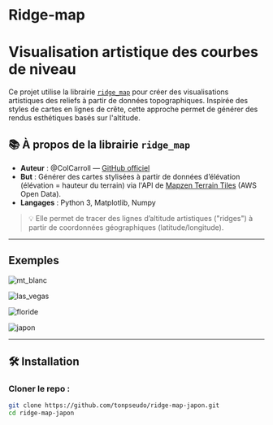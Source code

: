 # Ridge-map

# Visualisation artistique des courbes de niveau

Ce projet utilise la librairie [`ridge_map`](https://github.com/ismailsunni/ridge_map) pour créer des visualisations artistiques des reliefs à partir de données topographiques. Inspirée des styles de cartes en lignes de crête, cette approche permet de générer des rendus esthétiques basés sur l'altitude.

## 📚 À propos de la librairie `ridge_map`

- **Auteur** : @ColCarroll — [GitHub officiel](https://github.com/ColCarroll/ridge_map)
- **But** : Générer des cartes stylisées à partir de données d’élévation (élévation = hauteur du terrain) via l'API de [Mapzen Terrain Tiles](https://registry.opendata.aws/terrain-tiles/) (AWS Open Data).
- **Langages** : Python 3, Matplotlib, Numpy

> 💡 Elle permet de tracer des lignes d’altitude artistiques ("ridges") à partir de coordonnées géographiques (latitude/longitude).

---

##  Exemples
![mt_blanc](https://github.com/user-attachments/assets/5ebaa90b-c9dc-47e9-993f-db1baa0f6f69)

![las_vegas](https://github.com/user-attachments/assets/be0b3791-1a1a-420c-a080-51479baae954)

![floride](https://github.com/user-attachments/assets/0ef2837d-ea7b-4e21-87b8-0c8c9375f5a1)

![japon](https://github.com/user-attachments/assets/7097b38b-7dee-414c-a610-5708cf9c93a6)


---

## 🛠️ Installation

### Cloner le repo :
```bash
git clone https://github.com/tonpseudo/ridge-map-japon.git
cd ridge-map-japon
